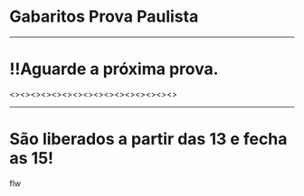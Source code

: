 # Gabaritos Prova Paulista
______________________________
# !!Aguarde a próxima prova.


<><><><><><><><><><><><><><><><>
______________________________
# São liberados a partir das 13 e fecha as 15!
flw
